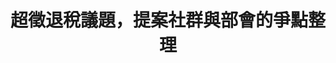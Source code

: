 ---
layout: post
title: "超徵退稅議題，提案社群與部會的爭點整理"
tags:
  - "財政"
  - "法規"
id: 31
thumbnail: "/images/post/31/11g_CdiqL6w5S6HqNBlCPerV6A8azZpCU.jpg"
description: "開放政府第31次協作會議 「超額徵收之稅款-歸還於民 」"
color: "yellow"
publish: "false"
departments:
  - "財政部"
cover:
  link: ""
introduction:
  content: "本次提案，網友建議財政部應該修法，將超額徵收的總稅收平均分配給納稅人，或是抵扣下一年度的應繳稅款，以利刺激消費、促進經濟發展。
財政部則認為有實行上的困難，並針對「歲出、歲入、短徵、超徵」等財政名詞進行釐清，來說明目前機制下，政府所累積的債務還未清償完畢前，特定年度的盈餘並不容易規劃「還利於民」的措施。
各方對法條及稅收的價值立場不同，協作會議現場，透過擴大參與的機制，以及面對面的互動，初步釐清訴求及爭點，同時會議全程進行直播，務求公開透明，部會的簡報及逐字稿也呈現在網路上。希望未來相關議題的討論，將能在這次會議的資訊基礎上，向前邁進。"
  image: "-"
join:
  type: "提"
  image: "/images/post/31/1eACO0ngcKaVHdYpI3bdz4fAjxA7vhxgC.jpg"
embed:
  - type: "mind_map"
    links:
      - "https://miro.com/app/live-embed/o9J_kz3AqVk=/?moveToViewport=-2233,-1105,7611,5054&amp;embedAutoplay=true"
  - type: "ministry_slide"
    links:
      - "https://issuu.com/pdis.tw/docs/20180420______.pptx_5cfe1af98e2a82"
  - type: "host_slide"
    links:
      - "https://issuu.com/pdis.tw/docs/20180420_______8c0c4cc9989730"
  - type: "live"
    links:
      - "https://www.youtube.com/watch?v=277xxY5_t70"
  - type: "transcript"
    links:
      - "https://sayit.pdis.nat.gov.tw/2018-04-20-%E9%96%8B%E6%94%BE%E6%94%BF%E5%BA%9C%E8%81%AF%E7%B5%A1%E4%BA%BA%E7%AC%AC%E4%B8%89%E5%8D%81%E4%B8%80%E6%AC%A1%E5%8D%94%E4%BD%9C%E6%9C%83%E8%AD%B0"
pictures:
  - "/images/post/31/1LVxCB-_bARFSRTdgLIRs1LG_FHnM7hBD.jpg"
---